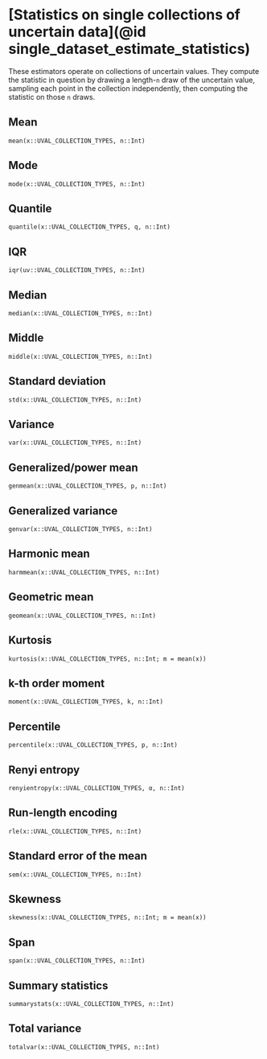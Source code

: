 # [Statistics on single collections of uncertain data](@id single_dataset_estimate_statistics)

These estimators operate on collections of uncertain values. They compute the 
statistic in question by drawing a length-`n` draw of the uncertain value, 
sampling each point in the collection independently, then computing the statistic 
on those `n` draws.

## Mean

```@docs
mean(x::UVAL_COLLECTION_TYPES, n::Int)
```

## Mode

```@docs
mode(x::UVAL_COLLECTION_TYPES, n::Int)

```

## Quantile

```@docs
quantile(x::UVAL_COLLECTION_TYPES, q, n::Int)
```

## IQR

```@docs
iqr(uv::UVAL_COLLECTION_TYPES, n::Int)
```

## Median

```@docs
median(x::UVAL_COLLECTION_TYPES, n::Int)
```

## Middle

```@docs
middle(x::UVAL_COLLECTION_TYPES, n::Int)
```

## Standard deviation

```@docs
std(x::UVAL_COLLECTION_TYPES, n::Int)
```

## Variance

```@docs
var(x::UVAL_COLLECTION_TYPES, n::Int)
```

## Generalized/power mean

```@docs
genmean(x::UVAL_COLLECTION_TYPES, p, n::Int)

```

## Generalized variance

```@docs
genvar(x::UVAL_COLLECTION_TYPES, n::Int)
```

## Harmonic mean

```@docs
harmmean(x::UVAL_COLLECTION_TYPES, n::Int)
```

## Geometric mean

```@docs
geomean(x::UVAL_COLLECTION_TYPES, n::Int)
```

## Kurtosis

```@docs
kurtosis(x::UVAL_COLLECTION_TYPES, n::Int; m = mean(x))
```

## k-th order moment

```@docs
moment(x::UVAL_COLLECTION_TYPES, k, n::Int)
```

## Percentile

```@docs
percentile(x::UVAL_COLLECTION_TYPES, p, n::Int)
```

## Renyi entropy

```@docs
renyientropy(x::UVAL_COLLECTION_TYPES, α, n::Int)
```

## Run-length encoding

```@docs
rle(x::UVAL_COLLECTION_TYPES, n::Int)
```

## Standard error of the mean

```@docs
sem(x::UVAL_COLLECTION_TYPES, n::Int)
```

## Skewness

```@docs
skewness(x::UVAL_COLLECTION_TYPES, n::Int; m = mean(x))
```

## Span

```@docs
span(x::UVAL_COLLECTION_TYPES, n::Int)
```

## Summary statistics

```@docs
summarystats(x::UVAL_COLLECTION_TYPES, n::Int)

```

## Total variance

```@docs
totalvar(x::UVAL_COLLECTION_TYPES, n::Int)
```
